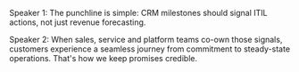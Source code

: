 Speaker 1: The punchline is simple: CRM milestones should signal ITIL actions, not just revenue forecasting.

Speaker 2: When sales, service and platform teams co-own those signals, customers experience a seamless journey from commitment 
to steady-state operations. That's how we keep promises credible.
